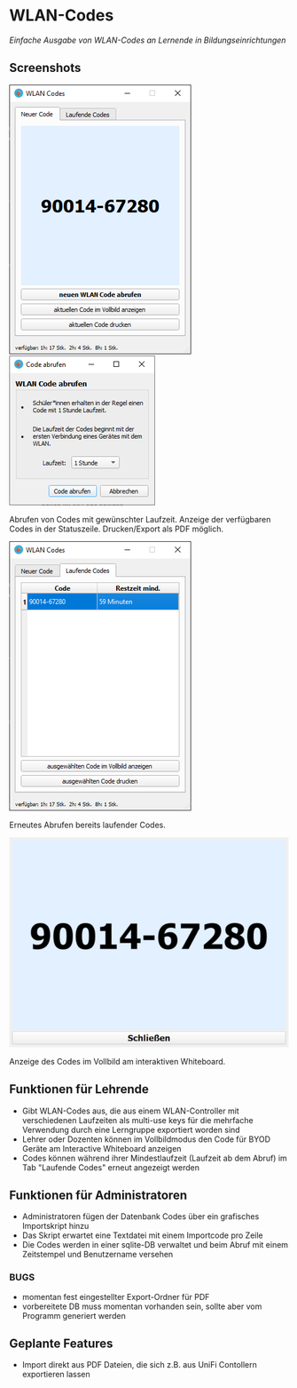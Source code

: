 # WLAN-Codes

*Einfache Ausgabe von WLAN-Codes an Lernende in Bildungseinrichtungen*

## Screenshots
  
![Image](./images/mainwindow.PNG)
![Image](./images/code_abrufen.PNG)  

Abrufen von Codes mit gewünschter Laufzeit. Anzeige der verfügbaren Codes in der Statuszeile. Drucken/Export als PDF möglich.

![Image](./images/laufende_codes.PNG)

Erneutes Abrufen bereits laufender Codes.

![Image](./images/vollbild.PNG)

Anzeige des Codes im Vollbild am interaktiven Whiteboard.

## Funktionen für Lehrende
- Gibt WLAN-Codes aus, die aus einem WLAN-Controller mit verschiedenen Laufzeiten als multi-use keys für die mehrfache Verwendung durch eine Lerngruppe exportiert worden sind
- Lehrer oder Dozenten können im Vollbildmodus den Code für BYOD Geräte am Interactive Whiteboard anzeigen
- Codes können während ihrer Mindestlaufzeit (Laufzeit ab dem Abruf) im Tab "Laufende Codes" erneut angezeigt werden

## Funktionen für Administratoren
- Administratoren fügen der Datenbank Codes über ein grafisches Importskript hinzu
- Das Skript erwartet eine Textdatei mit einem Importcode pro Zeile
- Die Codes werden in einer sqlite-DB verwaltet und beim Abruf mit einem Zeitstempel und Benutzername versehen

### BUGS
- momentan fest eingestellter Export-Ordner für PDF
- vorbereitete DB muss momentan vorhanden sein, sollte aber vom Programm generiert werden

## Geplante Features
- Import direkt aus PDF Dateien, die sich z.B. aus UniFi Contollern exportieren lassen
